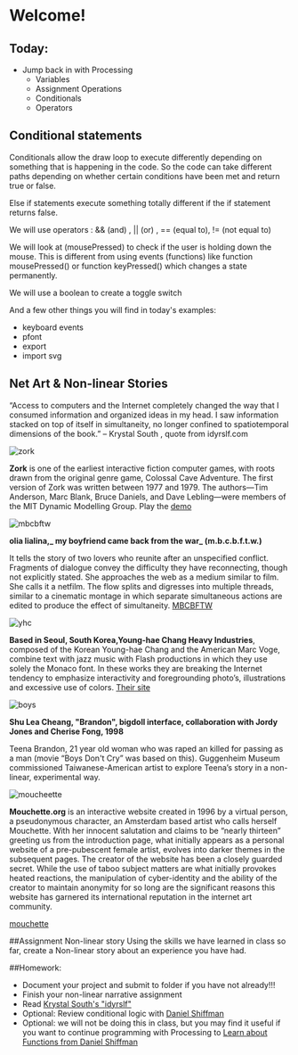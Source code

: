 # Welcome!

## Today:
- Jump back in with Processing
  - Variables
  - Assignment Operations
  - Conditionals
  - Operators

## Conditional statements

Conditionals allow the draw loop to execute differently depending on something that is happening in the code. So the code can take different paths depending on whether certain conditions have been met and return true or false.

Else if statements execute something totally different if the if statement returns false.

We will use operators : && (and) , || (or) , == (equal to), != (not equal to)

We will look at (mousePressed) to check if the user is holding down the mouse. This is different from using events (functions) like function mousePressed() or function keyPressed() which changes a state permanently.

We will use a boolean to create a toggle switch

And a few other things you will find in today's examples:
  - keyboard events
  - pfont
  - export
  - import svg

## Net Art & Non-linear Stories

  “Access to computers and the Internet completely changed the way that I consumed information and organized ideas in my head. I saw information stacked on top of itself in simultaneity, no longer confined to spatiotemporal dimensions of the book.”  – Krystal South , quote from idyrslf.com

  ![zork](https://classicreload.com/sites/default/files/msdos_zork1.jpg)

  **Zork** is one of the earliest interactive fiction computer games, with roots drawn from the original genre game, Colossal Cave Adventure. The first version of Zork was written between 1977 and 1979. The authors—Tim Anderson, Marc Blank, Bruce Daniels, and Dave Lebling—were members of the MIT Dynamic Modelling Group.
  Play the [demo](http://www.web-adventures.org/cgi-bin/webfrotz?s=ZorkDungeon&n=1709)

  ![mbcbftw](http://networkcultures.org/affiliatedresearchers/wp-content/uploads/sites/35/2016/02/olia-lialina-20-years-of-my-boyfriend-came-back-from-the-war-large-107395.jpg)

  **olia lialina,_ my boyfriend came back from the war_ (m.b.c.b.f.t.w.)**

  It tells the story of two lovers who reunite after an unspecified conflict. Fragments of dialogue convey the difficulty they have reconnecting, though not explicitly stated. She approaches the web as a medium similar to film. She calls it a netfilm. The flow splits and digresses into multiple threads, similar to a cinematic montage in which separate simultaneous actions are edited to produce the effect of simultaneity.
  [MBCBFTW](http://www.teleportacia.org/war/wara.htm)

  ![yhc](https://www.artpapers.org/wp-content/uploads/2018/03/yhchi_003-e1525200770884.jpg)

  **Based in Seoul, South Korea,Young-hae Chang Heavy Industries**, composed of the Korean Young-hae Chang and the American Marc Voge, combine text with jazz music with Flash productions in which they use solely the Monaco font. In these works they are breaking the Internet tendency to emphasize interactivity and foregrounding photo’s, illustrations and excessive use of colors.
  [Their site](http://www.yhchang.com/)

  ![boys](https://anthology.rhizome.org/user/pages/12.brandon/bigdoll.png)

  **Shu Lea Cheang, "Brandon", bigdoll interface, collaboration with Jordy Jones and Cherise Fong, 1998**

   Teena Brandon, 21 year old woman who was raped an killed for passing as a man  (movie “Boys Don't Cry” was based on this). Guggenheim Museum commissioned Taiwanese-American artist to explore Teena’s story in a non-linear, experimental way.

![moucheette](http://neddam.info/site/wp-content/gallery/mouchette/mouchette01.jpg)

**Mouchette.org** is an interactive website created in 1996 by a virtual person, a pseudonymous character, an Amsterdam based artist who calls herself Mouchette. With her innocent salutation and claims to be “nearly thirteen” greeting us from the introduction page, what initially appears as a personal website of a pre-pubescent female artist, evolves into darker themes in the subsequent pages.
The creator of the website has been a closely guarded secret. While the use of taboo subject matters are what initially provokes heated reactions, the manipulation of cyber-identity and the ability of the creator to maintain anonymity for so long are the significant reasons this website has garnered its international reputation in the internet art community.

  [mouchette](http://www.mouchette.org/index.html)

##Assignment
Non-linear story
Using the skills we have learned in class so far, create a Non-linear story about an experience you have had.


##Homework:

- Document your project and submit to folder if you have not already!!!
- Finish your non-linear narrative assignment
- Read [Krystal South's "idyrslf"](http://idyrself.com/)
- Optional: Review conditional logic with [Daniel Shiffman](https://www.youtube.com/watch?v=mVq7Ms01RjA&list=PLRqwX-V7Uu6YqykuLs00261JCqnL_NNZ_&index=2)
- Optional: we will not be doing this in class, but you may find it useful if you want to continue programming with Processing to [Learn about Functions from Daniel Shiffman](https://www.youtube.com/watch?v=XCu7JSkgl04&list=PLRqwX-V7Uu6ajGB2OI3hl5DZsD1Fw1WzR&index=1)
